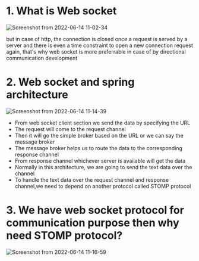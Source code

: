 # 1. What is Web socket
![Screenshot from 2022-06-14 11-02-34](https://user-images.githubusercontent.com/42698268/173755193-164d9f43-8f45-4eb5-835b-33c1bbfb5d3d.png)

but in case of http, the connection is closed once a request is served by a server and there is even a time constraint to open a new connection request again, that's why web socket is more preferrable in case of by directional communication development

# 2. Web socket and spring architecture

![Screenshot from 2022-06-14 11-14-39](https://user-images.githubusercontent.com/42698268/173756056-a65139b2-76dc-4b3d-a152-100b326a501a.png)
* From web socket client section we send the data by specifying the URL
* The request will come to the request channel 
* Then it will go the simple broker based on the URL or we can say the message broker
* The message broker helps us to route the data to the corresponding response channel
* From response channel whichever server is available will get the data
* Normally in this architecture, we are going to send the text data over the channel
* To handle the text data over the request channel and response channel,we need to depend on another protocol called STOMP protocol

# 3. We have web socket protocol for communication purpose then why need STOMP protocol?

![Screenshot from 2022-06-14 11-16-59](https://user-images.githubusercontent.com/42698268/173760499-ab8c26d9-a770-4b99-9bd1-e3c84e68ed55.png)
